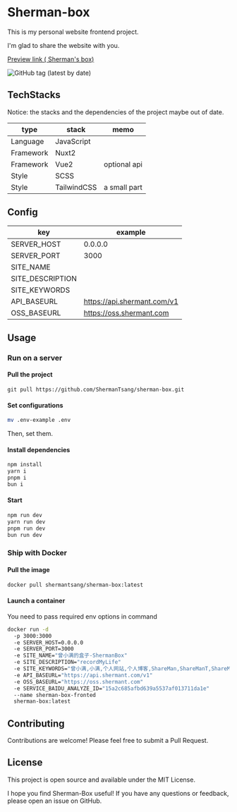 # Sherman-box

This is my personal website frontend project.

I'm glad to share the website with you.

[Preview link ( Sherman's box)](https://sherman.com)

![GitHub tag (latest by date)](https://img.shields.io/github/v/tag/ShermanTsang/sherman-box?label=version)

## TechStacks

Notice: the stacks and the dependencies of the project maybe out of date.

| type      | stack       | memo         |
|-----------|-------------|--------------|
| Language  | JavaScript  |              |
| Framework | Nuxt2       |              |
| Framework | Vue2        | optional api |
| Style     | SCSS        |              |
| Style     | TailwindCSS | a small part |

## Config

| key              | example                     |
|------------------|-----------------------------|
| SERVER_HOST      | 0.0.0.0                     |
| SERVER_PORT      | 3000                        |
| SITE_NAME        | <string>                    |
| SITE_DESCRIPTION | <string>                    |
| SITE_KEYWORDS    | <string>                    |
| API_BASEURL      | https://api.shermant.com/v1 |
| OSS_BASEURL      | https://oss.shermant.com    |

## Usage

### Run on a server

#### Pull the project
```git
git pull https://github.com/ShermanTsang/sherman-box.git
```

#### Set configurations
```bash
mv .env-example .env
```
Then, set them.

#### Install dependencies
```bash
npm install
yarn i
pnpm i
bun i
```

#### Start
```bash
npm run dev
yarn run dev
pnpm run dev
bun run dev
```

### Ship with Docker

#### Pull the image
```bash
docker pull shermantsang/sherman-box:latest
```
#### Launch a container

You need to pass required env options in command

```bash
docker run -d 
  -p 3000:3000 
  -e SERVER_HOST=0.0.0.0 
  -e SERVER_PORT=3000 
  -e SITE_NAME="曾小满的盒子-ShermanBox" 
  -e SITE_DESCRIPTION="recordMyLife" 
  -e SITE_KEYWORDS="曾小满,小满,个人网站,个人博客,ShareMan,ShareManT,ShareManTsang,ShermanT" 
  -e API_BASEURL="https://api.shermant.com/v1" 
  -e OSS_BASEURL="https://oss.shermant.com" 
  -e SERVICE_BAIDU_ANALYZE_ID="15a2c685afbd639a5537af013711da1e" 
  --name sherman-box-fronted 
  sherman-box:latest
  ```

## Contributing
Contributions are welcome! Please feel free to submit a Pull Request.

## License
This project is open source and available under the MIT License.

I hope you find Sherman-Box useful! If you have any questions or feedback, please open an issue on GitHub.
